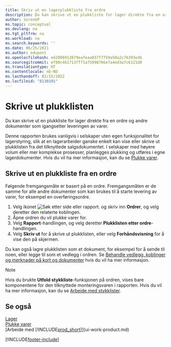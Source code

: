 ```yaml
---
title: Skriv ut en lagerplukkliste fra ordre
description: Du kan skrive ut en plukkliste for lager direkte fra en ordre, salg, faktura og andre utgående salgsdokumenter.
author: SorenGP
ms.topic: conceptual
ms.devlang: na
ms.tgt_pltfrm: na
ms.workload: na
ms.search.keywords: ''
ms.date: 06/25/2021
ms.author: edupont
ms.openlocfilehash: e42008912079eafeaa037f7759a50a2c76393edb
ms.sourcegitcommit: ef80c461713fff1a75998766e7a4ed3a7c6121d0
ms.translationtype: HT
ms.contentlocale: nb-NO
ms.lasthandoff: 02/15/2022
ms.locfileid: "8130101"
---
```

# <a name="print-the-picking-list"></a>Skrive ut plukklisten

Du kan skrive ut en plukkliste for lager direkte fra en ordre og andre dokumenter som igangsetter leveringen av varer.

Denne rapporten brukes vanligvis i selskaper uten egen funksjonalitet for lagerstyring, slik at en lagerarbeider ganske enkelt kan vise eller skrive ut plukklisten fra det tilknyttede salgsdokumentet. I selskaper med høyere volum eller mer komplekse prosesser, planlegges plukking og utføres i egne lagerdokumenter. Hvis du vil ha mer informasjon, kan du se [Plukke varer](warehouse-pick-items.md).

## <a name="to-print-a-picking-list-from-a-sales-order"></a>Skrive ut en plukkliste fra en ordre

Følgende fremgangsmåte er basert på en ordre. Fremgangsmåten er de samme for alle andre dokumenter som kan brukes til å starte levering av varer, for eksempel en overføringsordre.

1. Velg ikonet ![Søk etter side eller rapport.](media/ui-search/search_small.png "Ikonet Søk etter side eller rapport") og skriv inn **Ordrer**, og velg deretter den relaterte koblingen.  
2. Åpne ordren du vil plukke varer for.  
3. Velg **Rapport**-handlingen, og velg deretter **Plukklisten etter ordre**-handlingen.  
4. Velg **Skriv ut** for å skrive ut plukklisten, eller velg **Forhåndsvisning** for å vise den på skjermen.

Du kan også lagre plukklisten som et dokument, for eksempel for å sende til noen, eller legge til som et vedlegg i ordren. Se [Behandle vedlegg, koblinger og merknader på kort og dokumenter](ui-how-add-link-to-record.md) hvis du vil ha mer informasjon.

> [!NOTE]
> Hvis du brukte **Utfold stykkliste**-funksjonen på ordren, vises bare komponentene for den tilknyttede monteringsvaren i rapporten. Hvis du vil ha mer informasjon, kan du se [Arbeide med stykklister](inventory-how-work-BOMs.md).

## <a name="see-also"></a>Se også

[Lager](inventory-manage-inventory.md)  
[Plukke varer](warehouse-pick-items.md)  
[Arbeide med [!INCLUDE[prod_short](includes/prod_short.md)]](ui-work-product.md)  

[!INCLUDE[footer-include](includes/footer-banner.md)]